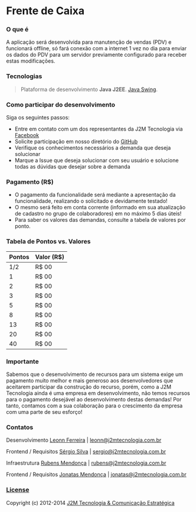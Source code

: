 Frente de Caixa
===============

### O que é

A aplicação será desenvolvida para manutenção de vendas (PDV) e funcionará offline, só fará conexão com a internet 1 vez no dia para enviar os dados do PDV para um servidor previamente configurado para receber estas modificações.


### Tecnologias

> Plataforma de desenvolvimento  **Java J2EE**. [Java Swing](http://pt.wikipedia.org/wiki/Swing_(Java)).


### Como participar do desenvolvimento

Siga os seguintes passos:

* Entre em contato com um dos representantes da J2M Tecnologia via [Facebook](https://www.facebook.com/groups/j2mcolaboradores/)
* Solicite participação em nosso diretório do [GitHub](https://github.com/J2MTecnologia)
* Verifique os conhecimentos necessários a demanda que deseja solucionar
* Marque a Issue que deseja solucionar com seu usuário e solucione todas as dúvidas que desejar sobre a demanda

### Pagamento (R$)

* O pagamento da funcionalidade será mediante a apresentação da funcionalidade, realizando o solicitado e devidamente testado!
* O mesmo será feito em conta corrente (informado em sua atualização de cadastro no grupo de colaboradores) em no máximo 5 dias úteis!
* Para saber os valores das demandas, consulte a tabela de valores por ponto.

### Tabela de Pontos vs. Valores

Pontos  | Valor (R$)
------- | -------------
1/2     | R$ 00
1       | R$ 00
2       | R$ 00
3       | R$ 00
5       | R$ 00
8       | R$ 00
13      | R$ 00
20      | R$ 00
40      | R$ 00


### Importante

Sabemos que o desenvolvimento de recursos para um sistema exige um pagamento muito melhor e mais generoso aos desenvolvedores que aceitarem participar da construção do recurso, porém, como a J2M Tecnologia ainda é uma empresa em desenvolvimento, não temos recursos para o pagamento desejável ao desenvolvimento destas demandas! Por tanto, contamos com a sua colaboração para o crescimento da empresa com uma parte de seu esforço!

### Contatos

Desenvolvimento [Leonn Ferreira](https://www.facebook.com/leonn.ferreira) | leonn@j2mtecnologia.com.br

Frontend / Requisitos [Sérgio Silva](https://www.facebook.com/sergio.bezerradasilva) | sergio@j2mtecnologia.com.br

Infraestrutura [Rubens Mendonça](https://www.facebook.com/rubens.mendonca2012) | rubens@j2mtecnologia.com.br

Frontend / Requisitos [Jonatas Mendonça](https://www.facebook.com/mmJonatas) | jonatas@j2mtecnologia.com.br


### [License](LICENÇA)

Copyright (c) 2012-2014 [J2M Tecnologia & Comunicação Estratégica](http://www.j2mtecnologia.com.br/) 

[issues]: https://github.com/J2MTecnologia/frente_de_caixa/issues "GitHub Issues for Frente de Caixa"

